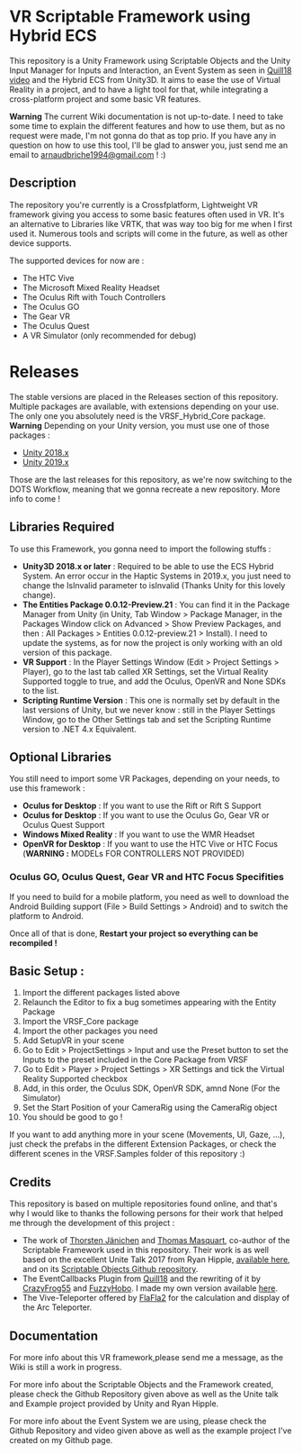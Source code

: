 # VR Scriptable Framework using Hybrid ECS
This repository is a Unity Framework using Scriptable Objects and the Unity Input Manager for Inputs and Interaction, an Event System as seen in [Quill18 video](https://www.youtube.com/watch?v=04wXkgfd9V8) and the Hybrid ECS from Unity3D. It aims to ease the use of Virtual Reality in a project, and to have a light tool for that, while integrating a cross-platform project and some basic VR features. 

**Warning** The current Wiki documentation is not up-to-date. I need to take some time to explain the different features and how to use them, but as no request were made, I'm not gonna do that as top prio.
If you have any in question on how to use this tool, I'll be glad to answer you, just send me an email to arnaudbriche1994@gmail.com ! :)


## Description
The repository you're currently is a Crossfplatform, Lightweight VR framework giving you access to some basic features often used in VR. It's an alternative to Libraries like VRTK, that was way too big for me when I first used it. Numerous tools and scripts will come in the future, as well as other device supports.


The supported devices for now are :
- The HTC Vive
- The Microsoft Mixed Reality Headset
- The Oculus Rift with Touch Controllers
- The Oculus GO
- The Gear VR
- The Oculus Quest
- A VR Simulator (only recommended for debug)


# Releases
The stable versions are placed in the Releases section of this repository. Multiple packages are available, with extensions depending on your use. The only one you absolutely need is the VRSF_Hybrid_Core package.
**Warning** Depending on your Unity version, you must use one of those packages :
- [Unity 2018.x](https://github.com/Jamy4000/VRSF_Hybrid_ECS/releases/tag/v2.3 "VRSF 2.3")
- [Unity 2019.x](https://github.com/Jamy4000/VRSF_Hybrid_ECS/releases/tag/v2.4 "VRSF 2.4")


Those are the last releases for this repository, as we're now switching to the DOTS Workflow, meaning that we gonna recreate a new repository. More info to come ! 

## Libraries Required
To use this Framework, you gonna need to import the following stuffs :
- **Unity3D 2018.x or later** : Required to be able to use the ECS Hybrid System. An error occur in the Haptic Systems in 2019.x, you just need to change the IsInvalid parameter to isInvalid (Thanks Unity for this lovely change).
- **The Entities Package 0.0.12-Preview.21** : You can find it in the Package Manager from Unity (in Unity, Tab Window > Package Manager, in the Packages Window click on Advanced > Show Preview Packages, and then : All Packages > Entities 0.0.12-preview.21 > Install). I need to update the systems, as for now the project is only working with an old version of this package.
- **VR Support** : In the Player Settings Window (Edit > Project Settings > Player), go to the last tab called XR Settings, set the Virtual Reality Supported toggle to true, and add the Oculus, OpenVR and None SDKs to the list.
- **Scripting Runtime Version** : This one is normally set by default in the last versions of Unity, but we never know :  still in the Player Settings Window, go to the Other Settings tab and set the Scripting Runtime version to .NET 4.x Equivalent.

## Optional Libraries
You still need to import some VR Packages, depending on your needs, to use this framework :
- **Oculus for Desktop** : If you want to use the Rift or Rift S Support
- **Oculus for Desktop** : If you want to use the Oculus Go, Gear VR or Oculus Quest Support
- **Windows Mixed Reality** : If you want to use the WMR Headset
- **OpenVR for Desktop** : If you want to use the HTC Vive or HTC Focus (**WARNING :** MODELs FOR CONTROLLERS NOT PROVIDED)

### Oculus GO, Oculus Quest, Gear VR and HTC Focus Specifities
If you need to build for a mobile platform, you need as well to download the Android Building support (File > Build Settings > Android) and to switch the platform to Android.


Once all of that is done, **Restart your project so everything can be recompiled !**

## Basic Setup :

1. Import the different packages listed above
2. Relaunch the Editor to fix a bug sometimes appearing with the Entity Package
3. Import the VRSF_Core package
4. Import the other packages you need
5. Add SetupVR in your scene
6. Go to Edit > ProjectSettings > Input and use the Preset button to set the Inputs to the preset included in the Core Package from VRSF
7. Go to Edit > Player > Project Settings > XR Settings and tick the Virtual Reality Supported checkbox
8. Add, in this order, the Oculus SDK, OpenVR SDK, amnd None (For the Simulator)
9. Set the Start Position of your CameraRig using the CameraRig object
10. You should be good to go !

If you want to add anything more in your scene (Movements, UI, Gaze, ...), just check the prefabs in the different Extension Packages, or check the different scenes in the VRSF.Samples folder of this repository :)


## Credits
This repository is based on multiple repositories found online, and that's why I would like to thanks the following persons for their work that helped me through the development of this project :
- The work of [Thorsten Jänichen](https://github.com/TJaenichen) and [Thomas Masquart](https://github.com/ThmsMsqrt), co-author of the Scriptable Framework used in this repository. Their work is as well based on the excellent Unite Talk 2017 from Ryan Hipple, [available here](https://youtu.be/raQ3iHhE_Kk), and on its [Scriptable Objects Github repository](https://github.com/roboryantron/Unite2017).
- The EventCallbacks Plugin from [Quill18](https://www.youtube.com/watch?v=04wXkgfd9V8) and the rewriting of it by [CrazyFrog55](https://github.com/crazyfox55) and [FuzzyHobo](https://github.com/FuzzyHobo). I made my own version available [here](https://github.com/Jamy4000/UnityCallbackAndEventTutorial).
- The Vive-Teleporter offered by [FlaFla2](https://github.com/Flafla2/Vive-Teleporter) for the calculation and display of the Arc Teleporter.


## Documentation
For more info about this VR framework,please send me a message, as the Wiki is still a work in progress.

For more info about the Scriptable Objects and the Framework created, please check the Github Repository given above as well as the Unite talk and Example project provided by Unity and Ryan Hipple.

For more info about the Event System we are using, please check the Github Repository and video given above as well as the example project I've created on my Github page.
